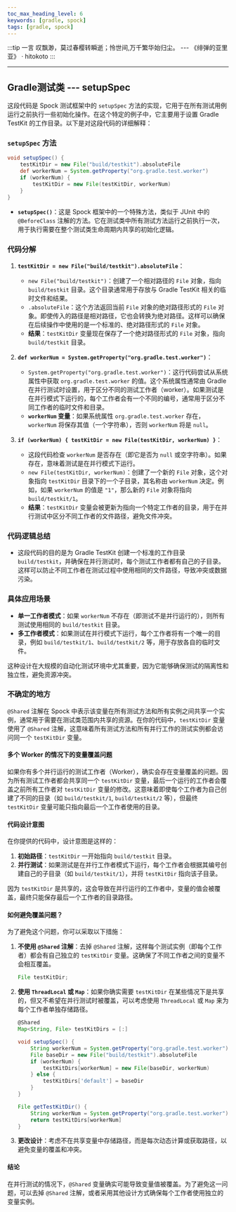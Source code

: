 ```yaml
---
toc_max_heading_level: 6
keywords: [gradle, spock]
tags: [gradle, spock]
---
```


:::tip 一言
叹飘渺，莫过春樱转瞬逝；怜世间,万千繁华始归尘。 --- 《绯弹的亚里亚》 · hitokoto
:::

---

## Gradle测试类 --- setupSpec

这段代码是 Spock 测试框架中的 `setupSpec` 方法的实现，它用于在所有测试用例运行之前执行一些初始化操作。在这个特定的例子中，它主要用于设置 Gradle TestKit 的工作目录。以下是对这段代码的详细解释：

### `setupSpec` 方法
```groovy
void setupSpec() {
    testKitDir = new File("build/testkit").absoluteFile
    def workerNum = System.getProperty("org.gradle.test.worker")
    if (workerNum) {
        testKitDir = new File(testKitDir, workerNum)
    }
}
```
- **`setupSpec()`**：这是 Spock 框架中的一个特殊方法，类似于 JUnit 中的 `@BeforeClass` 注解的方法。它在测试类中所有测试方法运行之前执行一次，用于执行需要在整个测试类生命周期内共享的初始化逻辑。

### 代码分解

1. **`testKitDir = new File("build/testkit").absoluteFile`**：
   - `new File("build/testkit")`：创建了一个相对路径的 `File` 对象，指向 `build/testkit` 目录。这个目录通常用于存放与 Gradle TestKit 相关的临时文件和结果。
   - `.absoluteFile`：这个方法返回当前 `File` 对象的绝对路径形式的 `File` 对象。即使传入的路径是相对路径，它也会转换为绝对路径。这样可以确保在后续操作中使用的是一个标准的、绝对路径形式的 `File` 对象。
   - **结果**：`testKitDir` 变量现在保存了一个绝对路径形式的 `File` 对象，指向 `build/testkit` 目录。

2. **`def workerNum = System.getProperty("org.gradle.test.worker")`**：
   - `System.getProperty("org.gradle.test.worker")`：这行代码尝试从系统属性中获取 `org.gradle.test.worker` 的值。这个系统属性通常由 Gradle 在并行测试时设置，用于区分不同的测试工作者（worker）。如果测试是在并行模式下运行的，每个工作者会有一个不同的编号，通常用于区分不同工作者的临时文件和目录。
   - **`workerNum` 变量**：如果系统属性 `org.gradle.test.worker` 存在，`workerNum` 将保存其值（一个字符串），否则 `workerNum` 将是 `null`。

3. **`if (workerNum) { testKitDir = new File(testKitDir, workerNum) }`**：
   - 这段代码检查 `workerNum` 是否存在（即它是否为 `null` 或空字符串）。如果存在，意味着测试是在并行模式下运行。
   - `new File(testKitDir, workerNum)`：创建了一个新的 `File` 对象，这个对象指向 `testKitDir` 目录下的一个子目录，其名称由 `workerNum` 决定。例如，如果 `workerNum` 的值是 `"1"`，那么新的 `File` 对象将指向 `build/testkit/1`。
   - **结果**：`testKitDir` 变量会被更新为指向一个特定工作者的目录，用于在并行测试中区分不同工作者的文件路径，避免文件冲突。

### 代码逻辑总结
- 这段代码的目的是为 Gradle TestKit 创建一个标准的工作目录 `build/testkit`，并确保在并行测试时，每个测试工作者都有自己的子目录。这样可以防止不同工作者在测试过程中使用相同的文件路径，导致冲突或数据污染。

### 具体应用场景
- **单一工作者模式**：如果 `workerNum` 不存在（即测试不是并行运行的），则所有测试使用相同的 `build/testkit` 目录。
- **多工作者模式**：如果测试在并行模式下运行，每个工作者将有一个唯一的目录，例如 `build/testkit/1`、`build/testkit/2` 等，用于存放各自的临时文件。

这种设计在大规模的自动化测试环境中尤其重要，因为它能够确保测试的隔离性和独立性，避免资源冲突。


### 不确定的地方

`@Shared` 注解在 Spock 中表示该变量在所有测试方法和所有实例之间共享一个实例，通常用于需要在测试类范围内共享的资源。在你的代码中，`testKitDir` 变量使用了 `@Shared` 注解，这意味着所有测试方法和所有并行工作的测试实例都会访问同一个 `testKitDir` 变量。

#### 多个 Worker 的情况下的变量覆盖问题

如果你有多个并行运行的测试工作者（Worker），确实会存在变量覆盖的问题。因为所有测试工作者都会共享同一个 `testKitDir` 变量，最后一个运行的工作者会覆盖之前所有工作者对 `testKitDir` 变量的修改。这意味着即使每个工作者为自己创建了不同的目录（如 `build/testkit/1`, `build/testkit/2` 等），但最终 `testKitDir` 变量可能只指向最后一个工作者使用的目录。

#### 代码设计意图

在你提供的代码中，设计意图是这样的：

1. **初始路径**：`testKitDir` 一开始指向 `build/testkit` 目录。
2. **并行测试**：如果测试是在并行工作者模式下运行，每个工作者会根据其编号创建自己的子目录（如 `build/testkit/1`），并将 `testKitDir` 指向该子目录。

因为 `testKitDir` 是共享的，这会导致在并行运行的工作者中，变量的值会被覆盖，最终只能保存最后一个工作者的目录路径。

#### 如何避免覆盖问题？

为了避免这个问题，你可以采取以下措施：

1. **不使用 `@Shared` 注解**：去掉 `@Shared` 注解，这样每个测试实例（即每个工作者）都会有自己独立的 `testKitDir` 变量。这确保了不同工作者之间的变量不会相互覆盖。

    ```groovy
    File testKitDir;
    ```

2. **使用 `ThreadLocal` 或 `Map`**：如果你确实需要 `testKitDir` 在某些情况下是共享的，但又不希望在并行测试时被覆盖，可以考虑使用 `ThreadLocal` 或 `Map` 来为每个工作者单独存储路径。

    ```groovy
    @Shared
    Map<String, File> testKitDirs = [:]

    void setupSpec() {
        String workerNum = System.getProperty("org.gradle.test.worker")
        File baseDir = new File("build/testkit").absoluteFile
        if (workerNum) {
            testKitDirs[workerNum] = new File(baseDir, workerNum)
        } else {
            testKitDirs['default'] = baseDir
        }
    }

    File getTestKitDir() {
        String workerNum = System.getProperty("org.gradle.test.worker") ?: 'default'
        return testKitDirs[workerNum]
    }
    ```

3. **更改设计**：考虑不在共享变量中存储路径，而是每次动态计算或获取路径，以避免变量的覆盖和冲突。

#### 结论

在并行测试的情况下，`@Shared` 变量确实可能导致变量值被覆盖。为了避免这一问题，可以去掉 `@Shared` 注解，或者采用其他设计方式确保每个工作者使用独立的变量实例。